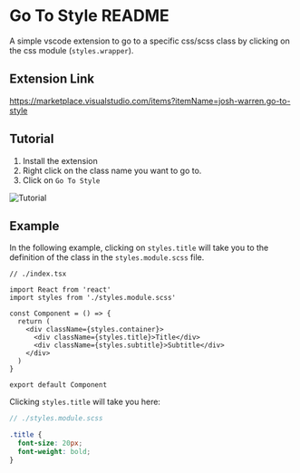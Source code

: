 # Go To Style README

A simple vscode extension to go to a specific css/scss class by clicking on the css module (`styles.wrapper`).

## Extension Link

https://marketplace.visualstudio.com/items?itemName=josh-warren.go-to-style

## Tutorial

1. Install the extension
2. Right click on the class name you want to go to.
3. Click on `Go To Style`

![Tutorial](https://i.imgur.com/4h7o9bC.gif)

## Example

In the following example, clicking on `styles.title` will take you to the definition of the class in the `styles.module.scss` file.

```tsx
// ./index.tsx

import React from 'react'
import styles from './styles.module.scss'

const Component = () => {
  return (
    <div className={styles.container}>
      <div className={styles.title}>Title</div>
      <div className={styles.subtitle}>Subtitle</div>
    </div>
  )
}

export default Component
```

Clicking `styles.title` will take you here:

```scss
// ./styles.module.scss

.title {
  font-size: 20px;
  font-weight: bold;
}
```

